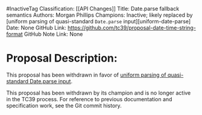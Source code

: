 #InactiveTag
Classification: [[API Changes]]
Title: Date.parse fallback semantics
Authors: Morgan Phillips
Champions: Inactive; likely replaced by [uniform parsing of quasi-standard `Date.parse` input][uniform-date-parse]
Date: None
GitHub Link: https://github.com/tc39/proposal-date-time-string-format
GitHub Note Link: None

# Proposal Description:
This proposal has been withdrawn in favor of [uniform parsing of quasi-standard Date.parse input](https://github.com/gibson042/ecma262-proposal-uniform-interchange-date-parsing).

This proposal has been withdrawn by its champion and is no longer active in the TC39 process. For reference to previous documentation and specification work, see the Git commit history.
